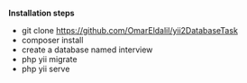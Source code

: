 <strong>Installation steps</strong>
- git clone https://github.com/OmarEldalil/yii2DatabaseTask
- composer install
- create a database named interview
- php yii migrate
- php yii serve
